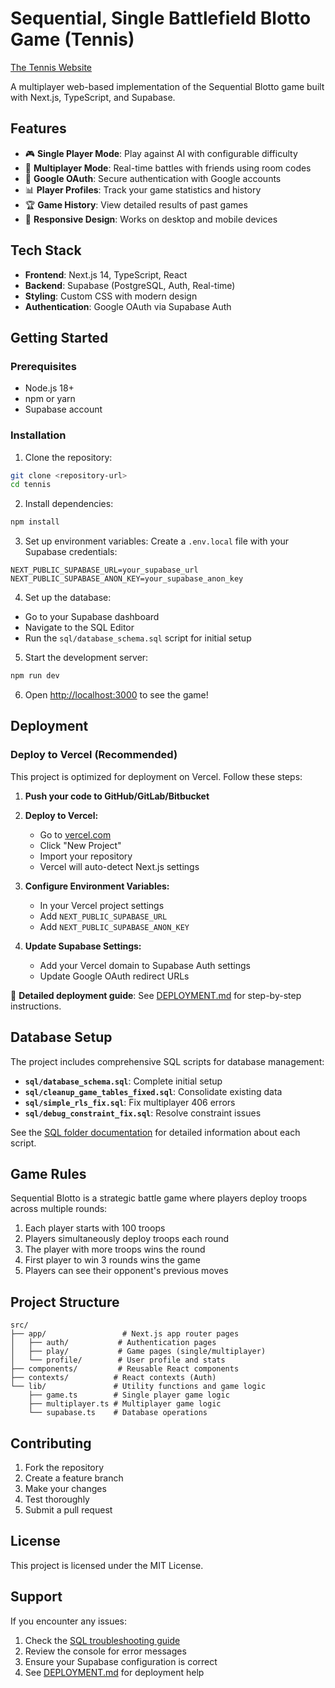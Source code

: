 # Sequential, Single Battlefield Blotto Game (Tennis)

[The Tennis Website](tennis-cy2x.vercel.app)

A multiplayer web-based implementation of the Sequential Blotto game built with Next.js, TypeScript, and Supabase.

## Features

- 🎮 **Single Player Mode**: Play against AI with configurable difficulty
- 👥 **Multiplayer Mode**: Real-time battles with friends using room codes
- 🔐 **Google OAuth**: Secure authentication with Google accounts
- 📊 **Player Profiles**: Track your game statistics and history
- 🏆 **Game History**: View detailed results of past games
- 📱 **Responsive Design**: Works on desktop and mobile devices

## Tech Stack

- **Frontend**: Next.js 14, TypeScript, React
- **Backend**: Supabase (PostgreSQL, Auth, Real-time)
- **Styling**: Custom CSS with modern design
- **Authentication**: Google OAuth via Supabase Auth

## Getting Started

### Prerequisites

- Node.js 18+ 
- npm or yarn
- Supabase account

### Installation

1. Clone the repository:
```bash
git clone <repository-url>
cd tennis
```

2. Install dependencies:
```bash
npm install
```

3. Set up environment variables:
Create a `.env.local` file with your Supabase credentials:
```env
NEXT_PUBLIC_SUPABASE_URL=your_supabase_url
NEXT_PUBLIC_SUPABASE_ANON_KEY=your_supabase_anon_key
```

4. Set up the database:
- Go to your Supabase dashboard
- Navigate to the SQL Editor
- Run the `sql/database_schema.sql` script for initial setup

5. Start the development server:
```bash
npm run dev
```

6. Open [http://localhost:3000](http://localhost:3000) to see the game!

## Deployment

### Deploy to Vercel (Recommended)

This project is optimized for deployment on Vercel. Follow these steps:

1. **Push your code to GitHub/GitLab/Bitbucket**

2. **Deploy to Vercel:**
   - Go to [vercel.com](https://vercel.com)
   - Click "New Project"
   - Import your repository
   - Vercel will auto-detect Next.js settings

3. **Configure Environment Variables:**
   - In your Vercel project settings
   - Add `NEXT_PUBLIC_SUPABASE_URL`
   - Add `NEXT_PUBLIC_SUPABASE_ANON_KEY`

4. **Update Supabase Settings:**
   - Add your Vercel domain to Supabase Auth settings
   - Update Google OAuth redirect URLs

📖 **Detailed deployment guide**: See [DEPLOYMENT.md](DEPLOYMENT.md) for step-by-step instructions.

## Database Setup

The project includes comprehensive SQL scripts for database management:

- **`sql/database_schema.sql`**: Complete initial setup
- **`sql/cleanup_game_tables_fixed.sql`**: Consolidate existing data
- **`sql/simple_rls_fix.sql`**: Fix multiplayer 406 errors
- **`sql/debug_constraint_fix.sql`**: Resolve constraint issues

See the [SQL folder documentation](sql/README.md) for detailed information about each script.

## Game Rules

Sequential Blotto is a strategic battle game where players deploy troops across multiple rounds:

1. Each player starts with 100 troops
2. Players simultaneously deploy troops each round
3. The player with more troops wins the round
4. First player to win 3 rounds wins the game
5. Players can see their opponent's previous moves

## Project Structure

```
src/
├── app/                 # Next.js app router pages
│   ├── auth/           # Authentication pages
│   ├── play/           # Game pages (single/multiplayer)
│   └── profile/        # User profile and stats
├── components/         # Reusable React components
├── contexts/          # React contexts (Auth)
└── lib/               # Utility functions and game logic
    ├── game.ts        # Single player game logic
    ├── multiplayer.ts # Multiplayer game logic
    └── supabase.ts    # Database operations
```

## Contributing

1. Fork the repository
2. Create a feature branch
3. Make your changes
4. Test thoroughly
5. Submit a pull request

## License

This project is licensed under the MIT License.

## Support

If you encounter any issues:
1. Check the [SQL troubleshooting guide](sql/README.md)
2. Review the console for error messages
3. Ensure your Supabase configuration is correct
4. See [DEPLOYMENT.md](DEPLOYMENT.md) for deployment help
